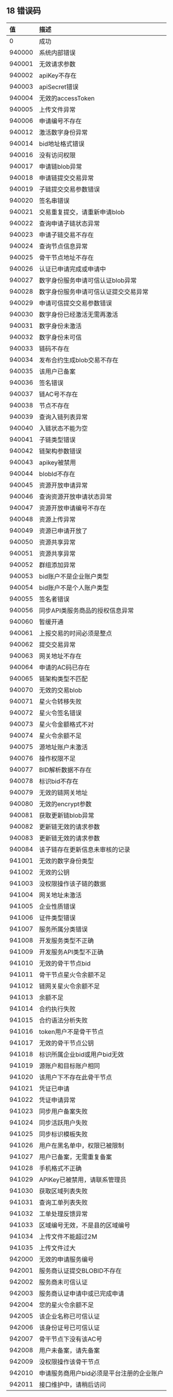 ## 18 错误码

| **值** | **描述**                                  |
| :----- | :---------------------------------------- |
| 0      | 成功                                      |
| 940000 | 系统内部错误                              |
| 940001 | 无效请求参数                              |
| 940002 | apiKey不存在                              |
| 940003 | apiSecret错误                             |
| 940004 | 无效的accessToken                         |
| 940005 | 上传文件异常                              |
| 940006 | 申请编号不存在                            |
| 940012 | 激活数字身份异常                          |
| 940014 | bid地址格式错误                           |
| 940016 | 没有访问权限                              |
| 940017 | 申请链blob异常                            |
| 940018 | 申请链提交交易异常                        |
| 940019 | 子链提交交易参数错误                      |
| 940020 | 签名串错误                                |
| 940021 | 交易重复提交，请重新申请blob              |
| 940022 | 查询申请子链状态异常                      |
| 940023 | 申请子链交易不存在                        |
| 940024 | 查询节点信息异常                          |
| 940025 | 骨干节点地址不存在                        |
| 940026 | 认证已申请完成或申请中                    |
| 940027 | 数字身份服务申请可信认证blob异常          |
| 940028 | 数字身份服务申请可信认证提交交易异常      |
| 940029 | 申请可信提交交易参数错误                  |
| 940030 | 数字身份已经激活无需再激活                |
| 940031 | 数字身份未激活                            |
| 940032 | 数字身份未可信                            |
| 940033 | 链码不存在                                |
| 940034 | 发布合约生成blob交易不存在                |
| 940035 | 该用户已备案                              |
| 940036 | 签名错误                                  |
| 940037 | 链AC号不存在                              |
| 940038 | 节点不存在                                |
| 940039 | 查询入链列表异常                          |
| 940040 | 入链状态不能为空                          |
| 940041 | 子链类型错误                              |
| 940042 | 链架构参数错误                            |
| 940043 | apikey被禁用                              |
| 940044 | blobId不存在                              |
| 940045 | 资源开放申请异常                          |
| 940046 | 查询资源开放申请状态异常                  |
| 940047 | 资源开放申请编号不存在                    |
| 940048 | 资源上传异常                              |
| 940049 | 资源已申请开放了                          |
| 940050 | 资源共享异常                              |
| 940051 | 资源共享异常                              |
| 940052 | 群组添加异常                              |
| 940053 | bid账户不是企业账户类型                   |
| 940054 | bid账户不是个人账户类型                   |
| 940055 | 签名者错误                                |
| 940056 | 同步API类服务商品的授权信息异常           |
| 940060 | 暂缓开通                                  |
| 940061 | 上报交易的时间必须是整点                  |
| 940062 | 提交交易异常                              |
| 940063 | 网关地址不存在                            |
| 940064 | 申请的AC码已存在                          |
| 940065 | 链架构类型不匹配                          |
| 940070 | 无效的交易blob                            |
| 940071 | 星火令转移失败                            |
| 940072 | 星火令签名错误                            |
| 940073 | 星火令金额格式不对                        |
| 940074 | 星火令余额不足                            |
| 940075 | 源地址账户未激活                          |
| 940076 | 操作权限不足                              |
| 940077 | BID解析数据不存在                         |
| 940078 | 标识bid不存在                             |
| 940079 | 无效的链网关地址                          |
| 940080 | 无效的encrypt参数                         |
| 940081 | 获取更新链blob异常                        |
| 940082 | 更新链无效的请求参数                      |
| 940083 | 更新链无效的请求参数                      |
| 940084 | 该子链存在更新信息未审核的记录            |
| 941001 | 无效的数字身份类型                        |
| 941002 | 无效的公钥                                |
| 941003 | 没权限操作该子链的数据                    |
| 941004 | 网关地址未激活                            |
| 941005 | 企业性质错误                              |
| 941006 | 证件类型错误                              |
| 941007 | 服务所属分类错误                          |
| 941008 | 开发服务类型不正确                        |
| 941009 | 开发服务API类型不正确                     |
| 941010 | 无效的骨干节点bid                         |
| 941011 | 骨干节点星火令余额不足                    |
| 941012 | 链网关星火令余额不足                      |
| 941013 | 余额不足                                  |
| 941014 | 合约执行失败                              |
| 941015 | 合约语法分析失败                          |
| 941016 | token用户不是骨干节点                     |
| 941017 | 无效的骨干节点公钥                        |
| 941018 | 标识所属企业bid或用户bid无效              |
| 941019 | 源账户和目标账户相同                      |
| 941020 | 该用户下不存在此骨干节点                  |
| 941021 | 凭证已申请                                |
| 941022 | 凭证申请异常                              |
| 941023 | 同步用户备案失败                          |
| 941024 | 同步活跃用户失败                          |
| 941025 | 同步标识模板失败                          |
| 941026 | 用户在黑名单中，权限已被限制              |
| 941027 | 用户已备案，无需重复备案                  |
| 941028 | 手机格式不正确                            |
| 941029 | APIKey已被禁用，请联系管理员              |
| 941030 | 获取区域列表失败                          |
| 941031 | 查询工单列表失败                          |
| 941032 | 工单处理反馈异常                          |
| 941033 | 区域编号无效，不是县的区域编号            |
| 941034 | 上传文件不能超过2M                        |
| 941035 | 上传文件过大                              |
| 942000 | 无效的申请服务编号                        |
| 942001 | 服务商认证提交BLOBID不存在                |
| 942002 | 服务商未可信认证                          |
| 942003 | 服务商认证申请中或已完成申请              |
| 942004 | 您的星火令余额不足                        |
| 942005 | 该企业名称已可信认证                      |
| 942006 | 该身份证号已可信认证                      |
| 942007 | 骨干节点下没有该AC号                      |
| 942008 | 用户未备案，请先备案                      |
| 942009 | 没权限操作该骨干节点                      |
| 942010 | 申请服务商用户bid必须是平台注册的企业账户 |
| 942011 | 接口维护中，请稍后访问                    |

